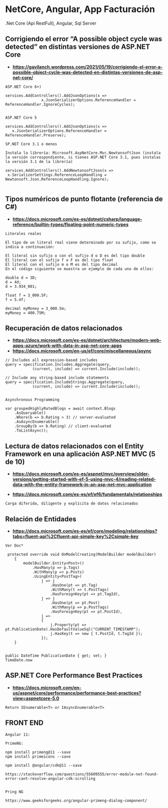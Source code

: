 # NetCore, Angular, App Facturación
.Net Core (Api RestFull), Angular, Sql Server



## Corrigiendo el error “A possible object cycle was detected” en distintas versiones de ASP.NET Core

* **https://gavilanch.wordpress.com/2021/05/19/corrigiendo-el-error-a-possible-object-cycle-was-detected-en-distintas-versiones-de-asp-net-core/**

```
ASP.NET Core 6+)

services.AddControllers().AddJsonOptions(x =>
                x.JsonSerializerOptions.ReferenceHandler = ReferenceHandler.IgnoreCycles);


ASP.NET Core 5

services.AddControllers().AddJsonOptions(x =>
   x.JsonSerializerOptions.ReferenceHandler = ReferenceHandler.Preserve);

SP.NET Core 3.1 o menos

Instala la librería: Microsoft.AspNetCore.Mvc.NewtonsoftJson (instala la versión correspondiente, si tienes ASP.NET Core 3.1, pues instalas la versión 3.1 de la librería)

services.AddControllers().AddNewtonsoftJson(x => 
 x.SerializerSettings.ReferenceLoopHandling = Newtonsoft.Json.ReferenceLoopHandling.Ignore);


```

## Tipos numéricos de punto flotante (referencia de C#)
* **https://docs.microsoft.com/es-es/dotnet/csharp/language-reference/builtin-types/floating-point-numeric-types**


```
Literales reales

El tipo de un literal real viene determinado por su sufijo, como se indica a continuación:

El literal sin sufijo o con el sufijo d o D es del tipo double
El literal con el sufijo f o F es del tipo float
El literal con el sufijo m o M es del tipo decimal
En el código siguiente se muestra un ejemplo de cada uno de ellos:

double d = 3D;
d = 4d;
d = 3.934_001;

float f = 3_000.5F;
f = 5.4f;

decimal myMoney = 3_000.5m;
myMoney = 400.75M;

```

## Recuperación de datos relacionados

* **https://docs.microsoft.com/es-es/dotnet/architecture/modern-web-apps-azure/work-with-data-in-asp-net-core-apps**
* **https://docs.microsoft.com/en-us/ef/core/miscellaneous/async**

```
// Includes all expression-based includes
query = specification.Includes.Aggregate(query,
            (current, include) => current.Include(include));

// Include any string-based include statements
query = specification.IncludeStrings.Aggregate(query,
            (current, include) => current.Include(include));


Asynchronous Programming

var groupedHighlyRatedBlogs = await context.Blogs
    .AsQueryable()
    .Where(b => b.Rating > 3) // server-evaluated
    .AsAsyncEnumerable()
    .GroupBy(b => b.Rating) // client-evaluated
    .ToListAsync();

```



## Lectura de datos relacionados con el Entity Framework en una aplicación ASP.NET MVC (5 de 10)

* **https://docs.microsoft.com/es-es/aspnet/mvc/overview/older-versions/getting-started-with-ef-5-using-mvc-4/reading-related-data-with-the-entity-framework-in-an-asp-net-mvc-application**

* **https://docs.microsoft.com/es-es/ef/ef6/fundamentals/relationships**

```
Carga diferida, diligente y explícita de datos relacionados
```

## Relación de Entidades

* **https://docs.microsoft.com/es-es/ef/core/modeling/relationships?tabs=fluent-api%2Cfluent-api-simple-key%2Csimple-key**

```
Ver Doc*

 protected override void OnModelCreating(ModelBuilder modelBuilder)
    {
        modelBuilder.Entity<Post>()
            .HasMany(p => p.Tags)
            .WithMany(p => p.Posts)
            .UsingEntity<PostTag>(
                j => j
                    .HasOne(pt => pt.Tag)
                    .WithMany(t => t.PostTags)
                    .HasForeignKey(pt => pt.TagId),
                j => j
                    .HasOne(pt => pt.Post)
                    .WithMany(p => p.PostTags)
                    .HasForeignKey(pt => pt.PostId),
                j =>
                {
                    j.Property(pt => pt.PublicationDate).HasDefaultValueSql("CURRENT_TIMESTAMP");
                    j.HasKey(t => new { t.PostId, t.TagId });
                });
    }


public DateTime PublicationDate { get; set; }
TimeDate.now

```

## ASP.NET Core Performance Best Practices
* **https://docs.microsoft.com/en-us/aspnet/core/performance/performance-best-practices?view=aspnetcore-5.0**

```
Return IEnumerable<T> or IAsyncEnumerable<T>

```


## FRONT END

```
Angular 11:

PrimeNG:

npm install primeng@11 --save
npm install primeicons --save

npm install @angular/cdk@11 --save

https://stackoverflow.com/questions/55609555/error-module-not-found-error-cant-resolve-angular-cdk-scrolling


Pring NG

https://www.geeksforgeeks.org/angular-primeng-dialog-component/

```